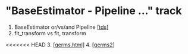 # "BaseEstimator - Pipeline ..." track

1. BaseEstimator or/vs/and Pipeline [[tds]](https://towardsdatascience.com/interactive-pipeline-and-composite-estimators-for-your-ml-tasks-b739854500bf)
2. fit_transform vs fit, transform

<<<<<<< HEAD
3. [[germs.html]](https://infull.github.io/knowledge-base/germs.html)
4. [[germs2]]

[//begin]: # "Autogenerated link references for markdown compatibility"
[germs2]: germs2.md "germs2"
[//end]: # "Autogenerated link references"